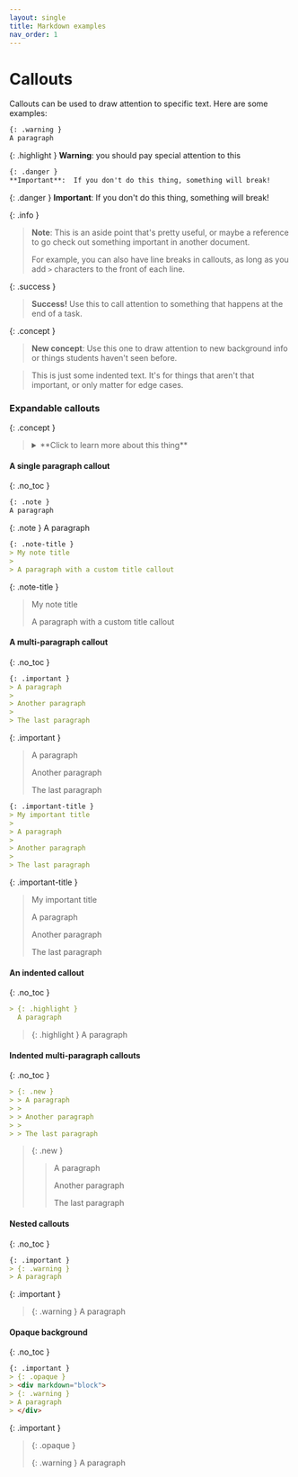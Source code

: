 ```yaml
---
layout: single
title: Markdown examples
nav_order: 1
---
```


# Callouts

Callouts can be used to draw attention to specific text.  Here are
some examples:


```markdown
{: .warning }
A paragraph
```

{: .highlight }
**Warning**:  you should pay special attention to this

```markdown
{: .danger }
**Important**:  If you don't do this thing, something will break!
```

{: .danger }
**Important**:  If you don't do this thing, something will break!

{: .info }
> **Note**:  This is an aside point that's pretty useful, or maybe a
> reference to go check out something important in another document.
> 
> For example, you can also have line breaks in callouts, as long as
> you add `>` characters to the front of each line.

{: .success }
> **Success!**  Use this to call attention to something that happens
at the end of a task.

{: .concept }
> **New concept**:  Use this one to draw attention to new background
> info or things students haven't seen before.

> This is just some indented text.  It's for things that aren't that
> important, or only matter for edge cases.

### Expandable callouts

{: .concept }
> <details markdown="1"><summary markdown="span">**Click to learn more
> about this thing**</summary>
> 
> You can also add larger amounts of text, include lists, etc:
> - Here's a list item
>
> - Here's another list item, this one goes onto multiple lines and
>   that's just fine
> </details>




#### A single paragraph callout
{: .no_toc }

```markdown
{: .note }
A paragraph
```

{: .note }
A paragraph

```markdown
{: .note-title }
> My note title
>
> A paragraph with a custom title callout
```

{: .note-title }
> My note title
>
> A paragraph with a custom title callout

#### A multi-paragraph callout
{: .no_toc }

```markdown
{: .important }
> A paragraph
>
> Another paragraph
>
> The last paragraph
```

{: .important }
> A paragraph
>
> Another paragraph
>
> The last paragraph

```markdown
{: .important-title }
> My important title
>
> A paragraph
>
> Another paragraph
>
> The last paragraph
```

{: .important-title }
> My important title
>
> A paragraph
>
> Another paragraph
>
> The last paragraph

#### An indented callout
{: .no_toc }

```markdown
> {: .highlight }
  A paragraph
```

> {: .highlight }
  A paragraph

#### Indented multi-paragraph callouts
{: .no_toc }

```markdown
> {: .new }
> > A paragraph
> >
> > Another paragraph
> >
> > The last paragraph
```

> {: .new }
> > A paragraph
> >
> > Another paragraph
> >
> > The last paragraph


#### Nested callouts
{: .no_toc }

```markdown
{: .important }
> {: .warning }
> A paragraph
```

{: .important }
> {: .warning }
> A paragraph

#### Opaque background
{: .no_toc }

```markdown
{: .important }
> {: .opaque }
> <div markdown="block">
> {: .warning }
> A paragraph
> </div>
```

{: .important }
> {: .opaque }
> <div markdown="block">
> {: .warning }
> A paragraph
> </div>
